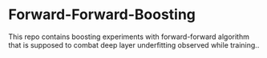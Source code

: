 # Forward-Forward-Boosting
This repo contains boosting experiments with forward-forward algorithm that is supposed to combat deep layer underfitting observed while training..
